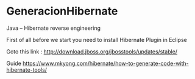 # GeneracionHibernate
Java – Hibernate reverse engineering

First of all before we start you need to install Hibernate Plugin in Eclipse

Goto this link : http://download.jboss.org/jbosstools/updates/stable/

Guide
https://www.mkyong.com/hibernate/how-to-generate-code-with-hibernate-tools/
